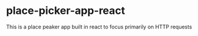 # place-picker-app-react
This is a place peaker app built in react to focus primarily on HTTP requests
